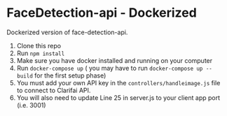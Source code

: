 # FaceDetection-api - Dockerized

Dockerized version of face-detection-api.

1. Clone this repo
2. Run `npm install`
3. Make sure you have docker installed and running on your computer
4. Run `docker-compose up` ( you may have to run `docker-compose up --build` for the first setup phase)
5. You must add your own API key in the `controllers/handleimage.js` file to connect to Clarifai API.
6. You will also need to update Line 25 in server.js to your client app port (i.e. 3001)
